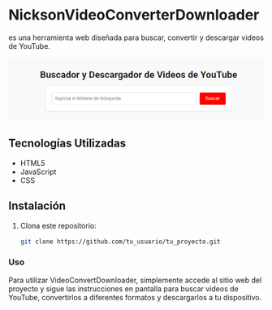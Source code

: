 # NicksonVideoConverterDownloader 
es una herramienta web diseñada para buscar, convertir y descargar videos de YouTube.

![VideoConvertDownloader](convertidor.png)

## Tecnologías Utilizadas

- HTML5
- JavaScript
- CSS


## Instalación

1. Clona este repositorio:

   ```bash
   git clone https://github.com/tu_usuario/tu_proyecto.git

### Uso

Para utilizar VideoConvertDownloader, simplemente accede al sitio web del proyecto y sigue las instrucciones en pantalla para buscar videos de YouTube, convertirlos a diferentes formatos y descargarlos a tu dispositivo.


